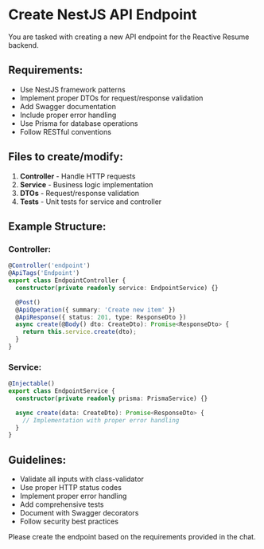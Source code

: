 # Create NestJS API Endpoint

You are tasked with creating a new API endpoint for the Reactive Resume backend.

## Requirements:
- Use NestJS framework patterns
- Implement proper DTOs for request/response validation
- Add Swagger documentation
- Include proper error handling
- Use Prisma for database operations
- Follow RESTful conventions

## Files to create/modify:
1. **Controller** - Handle HTTP requests
2. **Service** - Business logic implementation  
3. **DTOs** - Request/response validation
4. **Tests** - Unit tests for service and controller

## Example Structure:

### Controller:
```typescript
@Controller('endpoint')
@ApiTags('Endpoint')
export class EndpointController {
  constructor(private readonly service: EndpointService) {}

  @Post()
  @ApiOperation({ summary: 'Create new item' })
  @ApiResponse({ status: 201, type: ResponseDto })
  async create(@Body() dto: CreateDto): Promise<ResponseDto> {
    return this.service.create(dto);
  }
}
```

### Service:
```typescript
@Injectable()
export class EndpointService {
  constructor(private readonly prisma: PrismaService) {}

  async create(data: CreateDto): Promise<ResponseDto> {
    // Implementation with proper error handling
  }
}
```

## Guidelines:
- Validate all inputs with class-validator
- Use proper HTTP status codes
- Implement proper error handling
- Add comprehensive tests
- Document with Swagger decorators
- Follow security best practices

Please create the endpoint based on the requirements provided in the chat.
